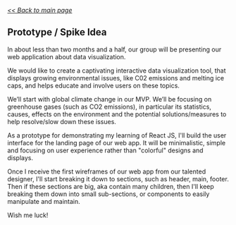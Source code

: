 _[<< Back to main page](https://maggievu.github.io/learning-reactjs/)_

## Prototype / Spike Idea

In about less than two months and a half, our group will be presenting our web application about data visualization.

We would like to create a captivating interactive data visualization tool, that displays growing environmental issues, like C02 emissions and melting ice caps, and helps educate and involve users on these topics.

We’ll start with global climate change in our MVP. We’ll be focusing on greenhouse gases (such as CO2 emissions), in particular its statistics, causes, effects on the environment and the potential solutions/measures to help resolve/slow down these issues.

As a prototype for demonstrating my learning of React JS, I'll build the user interface for the landing page of our web app. It will be minimalistic, simple and focusing on user experience rather than "colorful" designs and displays.

Once I receive the first wireframes of our web app from our talented designer, I'll start breaking it down to sections, such as header, main, footer. Then if these sections are big, aka contain many children, then I'll keep breaking them down into small sub-sections, or components to easily manipulate and maintain.

Wish me luck!
